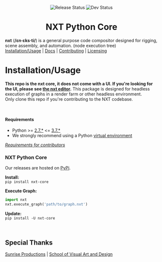 <div align="center">

![Release Status](https://github.com/nxt-dev/nxt/actions/workflows/release.yml/badge.svg?branch=release)
![Dev Status](https://github.com/nxt-dev/nxt/actions/workflows/unittests.yml/badge.svg?branch=dev)
# NXT Python Core

</div>


**nxt** (**/ɛn·ɛks·ti/**) is a general purpose code compositor designed for rigging, scene assembly, and automation. (node execution tree)  
[Installation/Usage](#installationusage) | [Docs](https://nxt-dev.github.io/) | [Contributing](CONTRIBUTING.md) | [Licensing](LICENSE)

# Installation/Usage

**This repo is the nxt core, it does not come with a UI. If you're looking for the UI, please see [the nxt editor](https://github.com/nxt-dev/nxt_editor).**
This package is designed for headless execution of graphs in a render farm or other headless environment.  
Only clone this repo if you're contributing to the NXT codebase.

<br>

#### Requirements

- Python >= [2.7.*](https://www.python.org/download/releases/2.7) <= [3.7.*](https://www.python.org/download/releases/3.7)
- We strongly recommend using a Python [virtual environment](https://docs.python.org/3.7/tutorial/venv.html)

*[Requirements for contributors](CONTRIBUTING.md#python-environment)*  

### NXT Python Core

Our releases are hosted on [PyPi](https://pypi.org/project/nxt-editor/).

**Install:**  
`pip install nxt-core`

**Execute Graph:**  

```python
import nxt
nxt.execute_graph('path/to/graph.nxt')
```

**Update:**  
`pip install -U nxt-core`

<br>

## Special Thanks

[Sunrise Productions](https://sunriseproductions.tv/) | [School of Visual Art and Design](https://www.southern.edu/visualartanddesign/)

